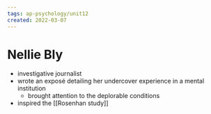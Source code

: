 ```yaml
---
tags: ap-psychology/unit12 
created: 2022-03-07
---
```


# Nellie Bly

- investigative journalist
- wrote an exposé detailing her undercover experience in a mental institution
	- brought attention to the deplorable conditions
- inspired the [[Rosenhan study]] 
